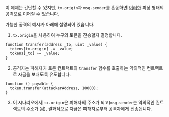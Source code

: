 이 예제는 간단할 수 있지만, `tx.origin`과 `msg.sender`를 혼동하면 [이러한](https://blog.ethereum.org/2016/06/24/security-alert-smart-contract-wallets-created-in-frontier-are-vulnerable-to-phishing-attacks/) 피싱 형태의 공격으로 이어질 수 있습니다.

가능한 공격의 예시가 아래에 설명되어 있습니다.

1.  `tx.origin`을 사용하여 누구의 토큰을 전송할지 결정합니다.

```
function transfer(address _to, uint _value) {
  tokens[tx.origin] -= _value;
  tokens[_to] += _value;
}
```

2.  공격자는 피해자가 토큰 컨트랙트의 `transfer` 함수를 호출하는 악의적인 컨트랙트로 자금을 보내도록 유도합니다.

```
function () payable {
  token.transfer(attackerAddress, 10000);
}
```

3.  이 시나리오에서 `tx.origin`은 피해자의 주소가 되고(`msg.sender`는 악의적인 컨트랙트의 주소가 됨), 결과적으로 자금은 피해자로부터 공격자에게 전송됩니다.
